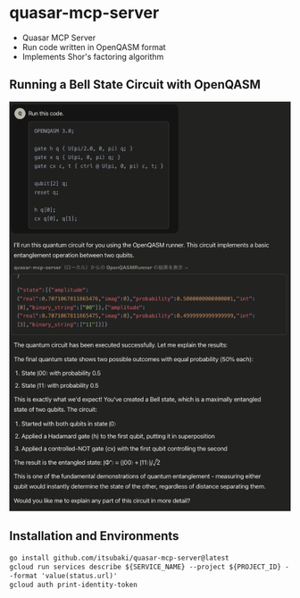 # quasar-mcp-server

 * Quasar MCP Server  
 * Run code written in OpenQASM format 
 * Implements Shor's factoring algorithm

## Running a Bell State Circuit with OpenQASM

![claude desktop](claude_desktop.png)

## Installation and Environments

```shell
go install github.com/itsubaki/quasar-mcp-server@latest
gcloud run services describe ${SERVICE_NAME} --project ${PROJECT_ID} --format 'value(status.url)'
gcloud auth print-identity-token
```

